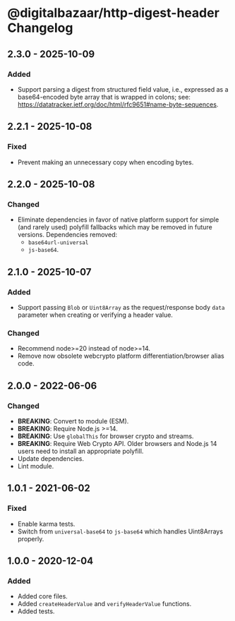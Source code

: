 # @digitalbazaar/http-digest-header Changelog

## 2.3.0 - 2025-10-09

### Added
- Support parsing a digest from structured field value, i.e., expressed as
  a base64-encoded byte array that is wrapped in colons;
  see: https://datatracker.ietf.org/doc/html/rfc9651#name-byte-sequences.

## 2.2.1 - 2025-10-08

### Fixed
- Prevent making an unnecessary copy when encoding bytes.

## 2.2.0 - 2025-10-08

### Changed
- Eliminate dependencies in favor of native platform support for simple
  (and rarely used) polyfill fallbacks which may be removed in future
  versions. Dependencies removed:
  - `base64url-universal`
  - `js-base64`.

## 2.1.0 - 2025-10-07

### Added
- Support passing `Blob` or `Uint8Array` as the request/response body `data`
  parameter when creating or verifying a header value.

### Changed
- Recommend node>=20 instead of node>=14.
- Remove now obsolete webcrypto platform differentiation/browser alias code.

## 2.0.0 - 2022-06-06

### Changed
- **BREAKING**: Convert to module (ESM).
- **BREAKING**: Require Node.js >=14.
- **BREAKING**: Use `globalThis` for browser crypto and streams.
- **BREAKING**: Require Web Crypto API. Older browsers and Node.js 14 users
  need to install an appropriate polyfill.
- Update dependencies.
- Lint module.

## 1.0.1 - 2021-06-02

### Fixed
- Enable karma tests.
- Switch from `universal-base64` to `js-base64` which handles Uint8Arrays
  properly.

## 1.0.0 - 2020-12-04

### Added
- Added core files.
- Added `createHeaderValue` and `verifyHeaderValue` functions.
- Added tests.
